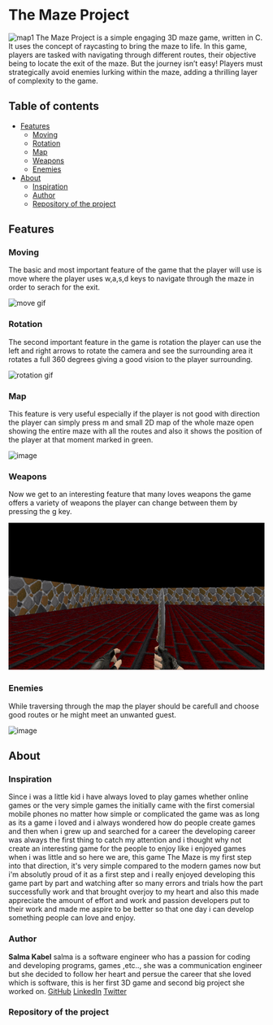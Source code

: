 # **The Maze Project**
![map1](https://github.com/Salma-kabel/maze_project/assets/76133733/43b2956e-05c8-4a0f-8d1f-a784ee41ca0f)
The Maze Project is a simple engaging 3D maze game, written in C. It uses the concept of raycasting to bring the maze to life. In this game, players are tasked with navigating through different routes, their objective being to locate the exit of the maze. But the journey isn’t easy! Players must strategically avoid enemies lurking within the maze, adding a thrilling layer of complexity to the game.
## Table of contents
- [Features](#features)
  - [Moving](#moving)
  - [Rotation](#rotation)
  - [Map](#map)
  - [Weapons](#weapons)
  - [Enemies](#enemies)
- [About](#about)
  - [Inspiration](#inspiration)
  - [Author](#author)
  - [Repository of the project](#repository-of-the-project)

## Features
### Moving
The basic and most important feature of the game that the player will use is move where the player uses w,a,s,d keys to navigate through the maze in order to serach for the exit.

![move gif](https://github.com/Salma-kabel/maze_project/blob/master/Maze2024-02-1520-22-32-ezgif.com-optimize.gif)
### Rotation
The second important feature in the game is rotation the player can use the left and right arrows to rotate the camera and see the surrounding area it rotates a full 360 degrees giving a good vision to the player surrounding.

![rotation gif](https://github.com/Salma-kabel/maze_project/blob/master/rotation.gif)
### Map
This feature is very useful especially if the player is not good with direction the player can simply press m and small 2D map of the whole maze open showing the entire maze with all the routes and also it shows the position of the player at that moment marked in green.

![image](https://github.com/Salma-kabel/maze_project/assets/76133733/960789dd-ffda-49e6-8909-abc60f109d53)
### Weapons
Now we get to an interesting feature that many loves weapons the game offers a variety of weapons the player can change between them by pressing the g key.

![weapon gif](https://github.com/Salma-kabel/maze_project/blob/master/weapon.gif)
### Enemies
While traversing through the map the player should be carefull and choose good routes or he might meet an unwanted guest.

![image](https://github.com/Salma-kabel/maze_project/assets/76133733/87e7a18d-4240-4287-ad62-dd5dfdb8dcde)

## About
### Inspiration
Since i was a little kid i have always loved to play games whether online games or the very simple games the initially came with the first comersial mobile phones no matter how simple or complicated the game was as long as its a game i loved and i always wondered how do people create games and then when i grew up and searched for a career the developing career was always the first thing to catch my attention and i thought why not create an interesting game for the people to enjoy like i enjoyed games when i was little and so here we are, this game The Maze is my first step into that direction, it's very simple compared to the modern games now but i'm absolutly proud of it as a first step and i really enjoyed developing this game part by part and watching after so many errors and trials how the part successfully work and that brought overjoy to my heart and also this made appreciate the amount of effort and work and passion developers put to their work and made me aspire to be better so that one day i can develop something people can love and enjoy.
### Author
**Salma Kabel**
salma is a software engineer who has a passion for coding and developing programs, games ,etc.., she was a communication engineer but she decided to follow her heart and persue the career that she loved which is software, this is her first 3D game and second big project she worked on.
[GitHub](@Salma-kabel)
[LinkedIn](https://www.linkedin.com/feed/?trk=guest_homepage-basic_nav-header-signin)
[Twitter](https://twitter.com/Salma_Kabel)
### Repository of the project
